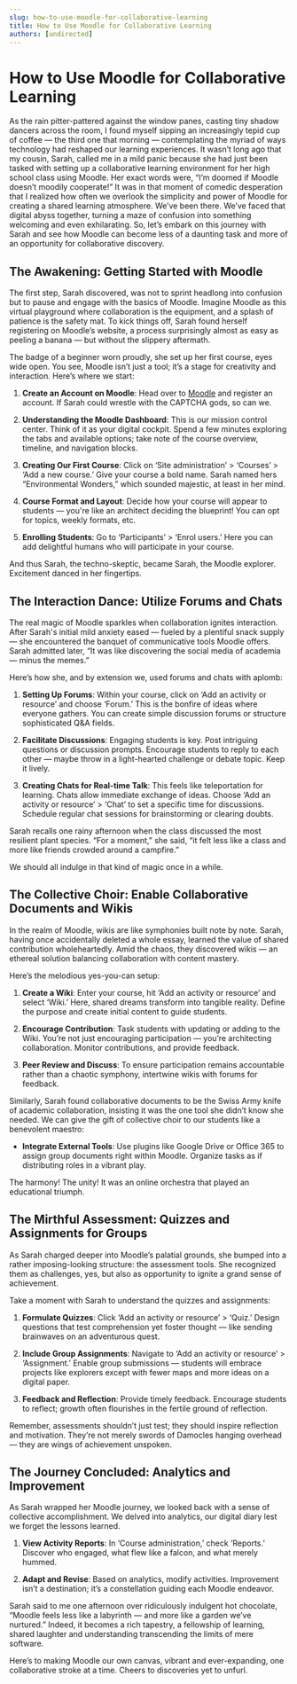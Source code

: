 ```yaml
---
slug: how-to-use-moodle-for-collaborative-learning
title: How to Use Moodle for Collaborative Learning
authors: [undirected]
---
```



# How to Use Moodle for Collaborative Learning

As the rain pitter-pattered against the window panes, casting tiny shadow dancers across the room, I found myself sipping an increasingly tepid cup of coffee — the third one that morning — contemplating the myriad of ways technology had reshaped our learning experiences. It wasn’t long ago that my cousin, Sarah, called me in a mild panic because she had just been tasked with setting up a collaborative learning environment for her high school class using Moodle. Her exact words were, “I’m doomed if Moodle doesn’t moodily cooperate!” It was in that moment of comedic desperation that I realized how often we overlook the simplicity and power of Moodle for creating a shared learning atmosphere. We’ve been there. We’ve faced that digital abyss together, turning a maze of confusion into something welcoming and even exhilarating. So, let’s embark on this journey with Sarah and see how Moodle can become less of a daunting task and more of an opportunity for collaborative discovery.

## The Awakening: Getting Started with Moodle

The first step, Sarah discovered, was not to sprint headlong into confusion but to pause and engage with the basics of Moodle. Imagine Moodle as this virtual playground where collaboration is the equipment, and a splash of patience is the safety mat. To kick things off, Sarah found herself registering on Moodle’s website, a process surprisingly almost as easy as peeling a banana — but without the slippery aftermath.

The badge of a beginner worn proudly, she set up her first course, eyes wide open. You see, Moodle isn’t just a tool; it’s a stage for creativity and interaction. Here’s where we start:

1. **Create an Account on Moodle**: Head over to [Moodle](https://moodle.org/) and register an account. If Sarah could wrestle with the CAPTCHA gods, so can we.
   
2. **Understanding the Moodle Dashboard**: This is our mission control center. Think of it as your digital cockpit. Spend a few minutes exploring the tabs and available options; take note of the course overview, timeline, and navigation blocks.

3. **Creating Our First Course**: Click on ‘Site administration’ > ‘Courses’ > ‘Add a new course.’ Give your course a bold name. Sarah named hers “Environmental Wonders,” which sounded majestic, at least in her mind.

4. **Course Format and Layout**: Decide how your course will appear to students — you're like an architect deciding the blueprint! You can opt for topics, weekly formats, etc.

5. **Enrolling Students**: Go to ‘Participants’ > ‘Enrol users.’ Here you can add delightful humans who will participate in your course.

And thus Sarah, the techno-skeptic, became Sarah, the Moodle explorer. Excitement danced in her fingertips. 

## The Interaction Dance: Utilize Forums and Chats

The real magic of Moodle sparkles when collaboration ignites interaction. After Sarah's initial mild anxiety eased — fueled by a plentiful snack supply — she encountered the banquet of communicative tools Moodle offers. Sarah admitted later, “It was like discovering the social media of academia — minus the memes.” 

Here’s how she, and by extension we, used forums and chats with aplomb:

1. **Setting Up Forums**: Within your course, click on ‘Add an activity or resource’ and choose ‘Forum.’ This is the bonfire of ideas where everyone gathers. You can create simple discussion forums or structure sophisticated Q&A fields.

2. **Facilitate Discussions**: Engaging students is key. Post intriguing questions or discussion prompts. Encourage students to reply to each other — maybe throw in a light-hearted challenge or debate topic. Keep it lively.

3. **Creating Chats for Real-time Talk**: This feels like teleportation for learning. Chats allow immediate exchange of ideas. Choose ‘Add an activity or resource’ > ‘Chat’ to set a specific time for discussions. Schedule regular chat sessions for brainstorming or clearing doubts.

Sarah recalls one rainy afternoon when the class discussed the most resilient plant species. “For a moment,” she said, “it felt less like a class and more like friends crowded around a campfire.”

We should all indulge in that kind of magic once in a while.

## The Collective Choir: Enable Collaborative Documents and Wikis

In the realm of Moodle, wikis are like symphonies built note by note. Sarah, having once accidentally deleted a whole essay, learned the value of shared contribution wholeheartedly. Amid the chaos, they discovered wikis — an ethereal solution balancing collaboration with content mastery.

Here’s the melodious yes-you-can setup:

1. **Create a Wiki**: Enter your course, hit ‘Add an activity or resource’ and select ‘Wiki.’ Here, shared dreams transform into tangible reality. Define the purpose and create initial content to guide students.

2. **Encourage Contribution**: Task students with updating or adding to the Wiki. You’re not just encouraging participation — you’re architecting collaboration. Monitor contributions, and provide feedback.

3. **Peer Review and Discuss**: To ensure participation remains accountable rather than a chaotic symphony, intertwine wikis with forums for feedback.

Similarly, Sarah found collaborative documents to be the Swiss Army knife of academic collaboration, insisting it was the one tool she didn’t know she needed. We can give the gift of collective choir to our students like a benevolent maestro:

- **Integrate External Tools**: Use plugins like Google Drive or Office 365 to assign group documents right within Moodle. Organize tasks as if distributing roles in a vibrant play. 

The harmony! The unity! It was an online orchestra that played an educational triumph.

## The Mirthful Assessment: Quizzes and Assignments for Groups

As Sarah charged deeper into Moodle’s palatial grounds, she bumped into a rather imposing-looking structure: the assessment tools. She recognized them as challenges, yes, but also as opportunity to ignite a grand sense of achievement.

Take a moment with Sarah to understand the quizzes and assignments:

1. **Formulate Quizzes**: Click ‘Add an activity or resource’ > ‘Quiz.’ Design questions that test comprehension yet foster thought — like sending brainwaves on an adventurous quest. 

2. **Include Group Assignments**: Navigate to ‘Add an activity or resource’ > ‘Assignment.’ Enable group submissions — students will embrace projects like explorers except with fewer maps and more ideas on a digital paper.

3. **Feedback and Reflection**: Provide timely feedback. Encourage students to reflect; growth often flourishes in the fertile ground of reflection.

Remember, assessments shouldn’t just test; they should inspire reflection and motivation. They’re not merely swords of Damocles hanging overhead — they are wings of achievement unspoken.

## The Journey Concluded: Analytics and Improvement

As Sarah wrapped her Moodle journey, we looked back with a sense of collective accomplishment. We delved into analytics, our digital diary lest we forget the lessons learned.

1. **View Activity Reports**: In ‘Course administration,’ check ‘Reports.’ Discover who engaged, what flew like a falcon, and what merely hummed.

2. **Adapt and Revise**: Based on analytics, modify activities. Improvement isn’t a destination; it’s a constellation guiding each Moodle endeavor.

Sarah said to me one afternoon over ridiculously indulgent hot chocolate, “Moodle feels less like a labyrinth — and more like a garden we’ve nurtured.” Indeed, it becomes a rich tapestry, a fellowship of learning, shared laughter and understanding transcending the limits of mere software.

Here’s to making Moodle our own canvas, vibrant and ever-expanding, one collaborative stroke at a time. Cheers to discoveries yet to unfurl.